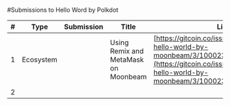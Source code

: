 #Submissions to Hello Word by Polkdot

#| Type     | Submission | Title  | Link
-|----------|------------|--------| -----
1| Ecosystem|        |Using Remix and MetaMask on Moonbeam | [https://gitcoin.co/issue/PureStake/gitcoin-hello-world-by-moonbeam/3/100023962](https://gitcoin.co/issue/PureStake/gitcoin-hello-world-by-moonbeam/3/100023962) 
2 |
